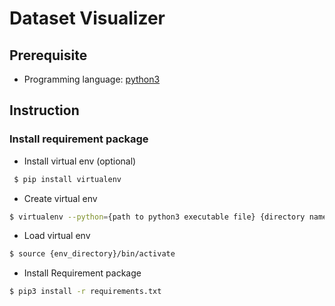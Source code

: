 # Dataset Visualizer


## Prerequisite

+ Programming language: [python3](https://realpython.com/installing-python/)

## Instruction

### Install requirement package

- Install virtual env (optional)

```bash
 $ pip install virtualenv
 ```

- Create virtual env

```bash
$ virtualenv --python={path to python3 executable file} {directory name}
```

- Load virtual env

```bash
$ source {env_directory}/bin/activate
```

- Install Requirement package

```bash
$ pip3 install -r requirements.txt
```